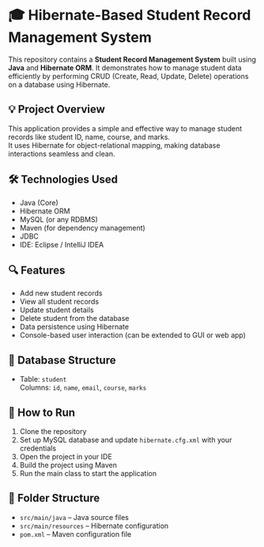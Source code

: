 # 🎓 Hibernate-Based Student Record Management System

This repository contains a **Student Record Management System** built using **Java** and **Hibernate ORM**. It demonstrates how to manage student data efficiently by performing CRUD (Create, Read, Update, Delete) operations on a database using Hibernate.

## 💡 Project Overview
This application provides a simple and effective way to manage student records like student ID, name, course, and marks.<br>
It uses Hibernate for object-relational mapping, making database interactions seamless and clean.

## 🛠 Technologies Used
- Java (Core)<br>
- Hibernate ORM<br>
- MySQL (or any RDBMS)<br>
- Maven (for dependency management)<br>
- JDBC<br>
- IDE: Eclipse / IntelliJ IDEA <br>

## 🔍 Features
- Add new student records<br>
- View all student records<br>
- Update student details<br>
- Delete student from the database<br>
- Data persistence using Hibernate<br>
- Console-based user interaction (can be extended to GUI or web app)<br>

## 🧱 Database Structure
- Table: `student`<br>
  Columns: `id`, `name`, `email`, `course`, `marks`

## 🚀 How to Run
1. Clone the repository<br>
2. Set up MySQL database and update `hibernate.cfg.xml` with your credentials<br>
3. Open the project in your IDE<br>
4. Build the project using Maven<br>
5. Run the main class to start the application

## 📁 Folder Structure
- `src/main/java` – Java source files<br>
- `src/main/resources` – Hibernate configuration<br>
- `pom.xml` – Maven configuration file<br>

